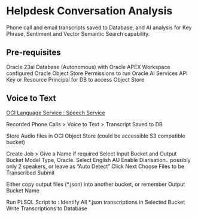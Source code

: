 # Helpdesk Conversation Analysis
Phone call and email transcripts saved to Database, and AI analysis for Key Phrase, Sentiment and 
Vector Semantic Search capability.

## Pre-requisites
Oracle 23ai Database (Autonomous) with Oracle APEX Workspace configured
Oracle Object Store
Permissions to run Oracle AI Services
API Key or Resource Principal for DB to access Object Store 


## Voice to Text
[OCI Language Service : Speech Service](https://docs.oracle.com/en/solutions/ai-speech/#GUID-E42B9FB3-3DB6-4FD1-B80D-4E4E5BB8B24A)

Recorded Phone Calls > Voice to Text > Transcript Saved to DB

Store Audio files in OCI Object Store (could be accessible S3 compatible bucket)

Create Job > 
Give a Name if required
Select Input Bucket and Output Bucket 
Model Type, Oracle. Select English AU 
Enable Diarisation.. possibly only 2 speakers, or leave as “Auto Detect”
Click Next
Choose Files to be Transcribed
Submit

Either copy output files (*.json) into another bucket, or remember Output Bucket Name

Run PLSQL Script to :
Identify All *.json transcriptions in Selected Bucket
Write Transcriptions to Database
